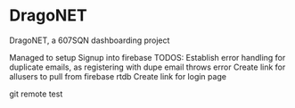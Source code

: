 # DragoNET

DragoNET, a 607SQN dashboarding project

Managed to setup Signup into firebase
TODOS: 
Establish error handling for duplicate emails, as registering with dupe email throws error
Create link for allusers to pull from firebase rtdb
Create link for login page 

git remote test